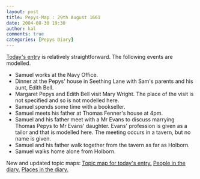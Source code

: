```yaml
---
layout: post
title: Pepys-Map : 29th August 1661
date: 2004-08-30 19:30
author: kal
comments: true
categories: [Pepys Diary]
---
```

<a href="http://www.pepysdiary.com/archive/1661/08/29/index.php">Today's entry</a> is relatively straightforward. The following events are modelled.
<ul>
<li>Samuel works at the Navy Office.</li>
<li>Dinner at the Pepys' house in Seething Lane with Sam's parents and his aunt, Edith Bell.</li>
<li>Margaret Pepys and Edith Bell visit Mary Wright. The place of the visit is not specified and so is not modelled here.</li>
<li>Samuel spends some time with a bookseller.</li>
<li>Samuel meets his father at Thomas Fenner's house at 4pm.</li>
<li>Samuel and his father meet with a Mr Evans to discuss marrying Thomas Pepys to Mr Evans' daughter. Evans' profession is given as a tailor and that is modelled here. The meeting occurs in a tavern, but no name is given.</li>
<li>Samuel and his father walk together from the tavern as far as Holborn.</li>
<li>Samuel walks home alone from Holborn.</li>
</ul>

<!--more-->
New and updated topic maps:
<a href="http://www.techquila.com/blog/archives/16610829.ltm">Topic map for today's entry.</a>
<a href="http://www.techquila.com/blog/archives/pepys-diary-people.ltm">People in the diary.</a>
<a href="http://www.techquila.com/blog/archives/pepys-diary-places.ltm">Places in the diary.</a>

